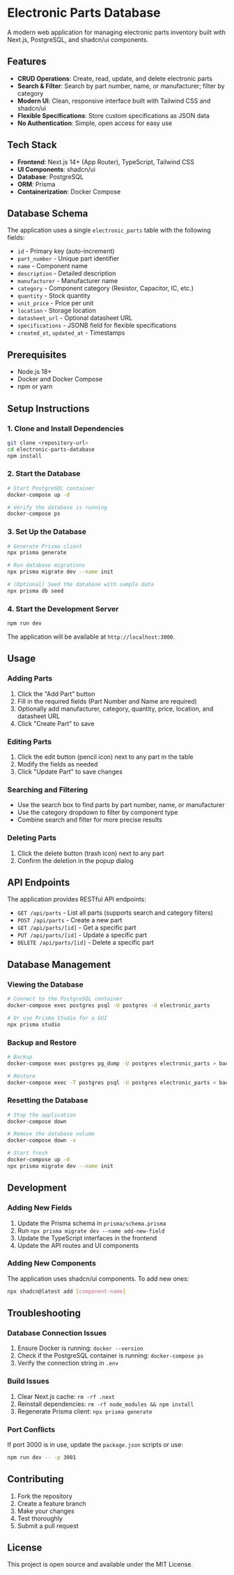 # Electronic Parts Database

A modern web application for managing electronic parts inventory built with Next.js, PostgreSQL, and shadcn/ui components.

## Features

- **CRUD Operations**: Create, read, update, and delete electronic parts
- **Search & Filter**: Search by part number, name, or manufacturer; filter by category
- **Modern UI**: Clean, responsive interface built with Tailwind CSS and shadcn/ui
- **Flexible Specifications**: Store custom specifications as JSON data
- **No Authentication**: Simple, open access for easy use

## Tech Stack

- **Frontend**: Next.js 14+ (App Router), TypeScript, Tailwind CSS
- **UI Components**: shadcn/ui
- **Database**: PostgreSQL
- **ORM**: Prisma
- **Containerization**: Docker Compose

## Database Schema

The application uses a single `electronic_parts` table with the following fields:

- `id` - Primary key (auto-increment)
- `part_number` - Unique part identifier
- `name` - Component name
- `description` - Detailed description
- `manufacturer` - Manufacturer name
- `category` - Component category (Resistor, Capacitor, IC, etc.)
- `quantity` - Stock quantity
- `unit_price` - Price per unit
- `location` - Storage location
- `datasheet_url` - Optional datasheet URL
- `specifications` - JSONB field for flexible specifications
- `created_at`, `updated_at` - Timestamps

## Prerequisites

- Node.js 18+ 
- Docker and Docker Compose
- npm or yarn

## Setup Instructions

### 1. Clone and Install Dependencies

```bash
git clone <repository-url>
cd electronic-parts-database
npm install
```

### 2. Start the Database

```bash
# Start PostgreSQL container
docker-compose up -d

# Verify the database is running
docker-compose ps
```

### 3. Set Up the Database

```bash
# Generate Prisma client
npx prisma generate

# Run database migrations
npx prisma migrate dev --name init

# (Optional) Seed the database with sample data
npx prisma db seed
```

### 4. Start the Development Server

```bash
npm run dev
```

The application will be available at `http://localhost:3000`.

## Usage

### Adding Parts

1. Click the "Add Part" button
2. Fill in the required fields (Part Number and Name are required)
3. Optionally add manufacturer, category, quantity, price, location, and datasheet URL
4. Click "Create Part" to save

### Editing Parts

1. Click the edit button (pencil icon) next to any part in the table
2. Modify the fields as needed
3. Click "Update Part" to save changes

### Searching and Filtering

- Use the search box to find parts by part number, name, or manufacturer
- Use the category dropdown to filter by component type
- Combine search and filter for more precise results

### Deleting Parts

1. Click the delete button (trash icon) next to any part
2. Confirm the deletion in the popup dialog

## API Endpoints

The application provides RESTful API endpoints:

- `GET /api/parts` - List all parts (supports search and category filters)
- `POST /api/parts` - Create a new part
- `GET /api/parts/[id]` - Get a specific part
- `PUT /api/parts/[id]` - Update a specific part
- `DELETE /api/parts/[id]` - Delete a specific part

## Database Management

### Viewing the Database

```bash
# Connect to the PostgreSQL container
docker-compose exec postgres psql -U postgres -d electronic_parts

# Or use Prisma Studio for a GUI
npx prisma studio
```

### Backup and Restore

```bash
# Backup
docker-compose exec postgres pg_dump -U postgres electronic_parts > backup.sql

# Restore
docker-compose exec -T postgres psql -U postgres electronic_parts < backup.sql
```

### Resetting the Database

```bash
# Stop the application
docker-compose down

# Remove the database volume
docker-compose down -v

# Start fresh
docker-compose up -d
npx prisma migrate dev --name init
```

## Development

### Adding New Fields

1. Update the Prisma schema in `prisma/schema.prisma`
2. Run `npx prisma migrate dev --name add-new-field`
3. Update the TypeScript interfaces in the frontend
4. Update the API routes and UI components

### Adding New Components

The application uses shadcn/ui components. To add new ones:

```bash
npx shadcn@latest add [component-name]
```

## Troubleshooting

### Database Connection Issues

1. Ensure Docker is running: `docker --version`
2. Check if the PostgreSQL container is running: `docker-compose ps`
3. Verify the connection string in `.env`

### Build Issues

1. Clear Next.js cache: `rm -rf .next`
2. Reinstall dependencies: `rm -rf node_modules && npm install`
3. Regenerate Prisma client: `npx prisma generate`

### Port Conflicts

If port 3000 is in use, update the `package.json` scripts or use:

```bash
npm run dev -- -p 3001
```

## Contributing

1. Fork the repository
2. Create a feature branch
3. Make your changes
4. Test thoroughly
5. Submit a pull request

## License

This project is open source and available under the MIT License.